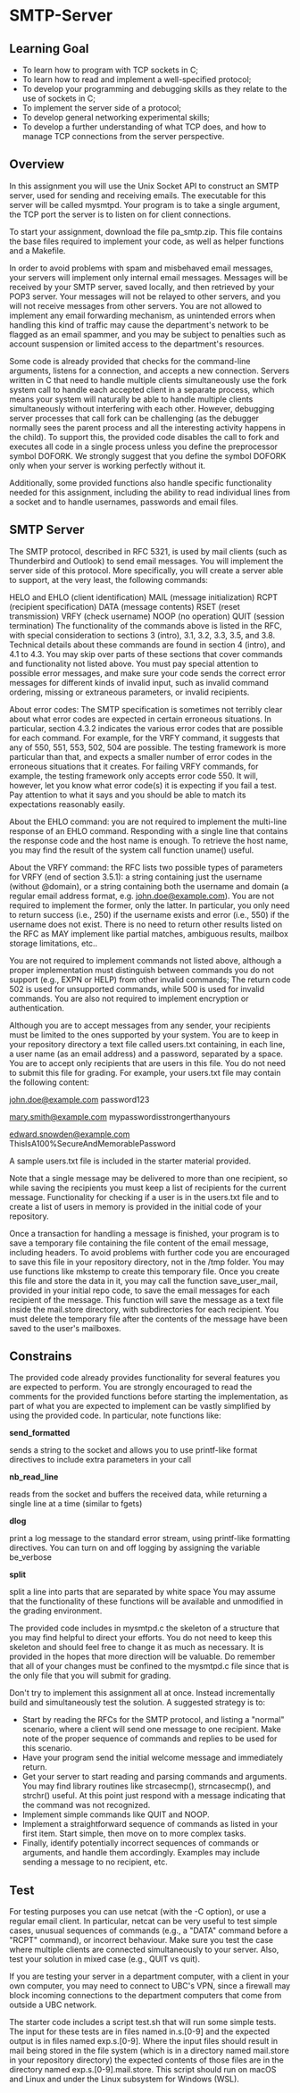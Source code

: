 # SMTP-Server

## Learning Goal
- To learn how to program with TCP sockets in C;
- To learn how to read and implement a well-specified protocol;
- To develop your programming and debugging skills as they relate to the use of sockets in C;
- To implement the server side of a protocol;
- To develop general networking experimental skills;
- To develop a further understanding of what TCP does, and how to manage TCP connections from the server perspective.

## Overview
In this assignment you will use the Unix Socket API to construct an SMTP server, used for sending and receiving emails. The executable for this server will be called mysmtpd. Your program is to take a single argument, the TCP port the server is to listen on for client connections.

To start your assignment, download the file pa_smtp.zip. This file contains the base files required to implement your code, as well as helper functions and a Makefile.

In order to avoid problems with spam and misbehaved email messages, your servers will implement only internal email messages. Messages will be received by your SMTP server, saved locally, and then retrieved by your POP3 server. Your messages will not be relayed to other servers, and you will not receive messages from other servers. You are not allowed to implement any email forwarding mechanism, as unintended errors when handling this kind of traffic may cause the department's network to be flagged as an email spammer, and you may be subject to penalties such as account suspension or limited access to the department's resources.

Some code is already provided that checks for the command-line arguments, listens for a connection, and accepts a new connection. Servers written in C that need to handle multiple clients simultaneously use the fork system call to handle each accepted client in a separate process, which means your system will naturally be able to handle multiple clients simultaneously without interfering with each other. However, debugging server processes that call fork can be challenging (as the debugger normally sees the parent process and all the interesting activity happens in the child). To support this, the provided code disables the call to fork and executes all code in a single process unless you define the preprocessor symbol DOFORK. We strongly suggest that you define the symbol DOFORK only when your server is working perfectly without it.

Additionally, some provided functions also handle specific functionality needed for this assignment, including the ability to read individual lines from a socket and to handle usernames, passwords and email files.

## SMTP Server
The SMTP protocol, described in RFC 5321, is used by mail clients (such as Thunderbird and Outlook) to send email messages. You will implement the server side of this protocol. More specifically, you will create a server able to support, at the very least, the following commands:

HELO and EHLO (client identification)
MAIL (message initialization)
RCPT (recipient specification)
DATA (message contents)
RSET (reset transmission)
VRFY (check username)
NOOP (no operation)
QUIT (session termination)
The functionality of the commands above is listed in the RFC, with special consideration to sections 3 (intro), 3.1, 3.2, 3.3, 3.5, and 3.8. Technical details about these commands are found in section 4 (intro), and 4.1 to 4.3. You may skip over parts of these sections that cover commands and functionality not listed above. You must pay special attention to possible error messages, and make sure your code sends the correct error messages for different kinds of invalid input, such as invalid command ordering, missing or extraneous parameters, or invalid recipients.

About error codes: The SMTP specification is sometimes not terribly clear about what error codes are expected in certain erroneous situations. In particular, section 4.3.2 indicates the various error codes that are possible for each command. For example, for the VRFY command, it suggests that any of 550, 551, 553, 502, 504 are possible. The testing framework is more particular than that, and expects a smaller number of error codes in the erroneous situations that it creates. For failing VRFY commands, for example, the testing framework only accepts error code 550. It will, however, let you know what error code(s) it is expecting if you fail a test. Pay attention to what it says and you should be able to match its expectations reasonably easily.

About the EHLO command: you are not required to implement the multi-line response of an EHLO command. Responding with a single line that contains the response code and the host name is enough. To retrieve the host name, you may find the result of the system call function uname() useful.

About the VRFY command: the RFC lists two possible types of parameters for VRFY (end of section 3.5.1): a string containing just the username (without @domain), or a string containing both the username and domain (a regular email address format, e.g. john.doe@example.com). You are not required to implement the former, only the latter. In particular, you only need to return success (i.e., 250) if the username exists and error (i.e., 550) if the username does not exist. There is no need to return other results listed on the RFC as MAY implement like partial matches, ambiguous results, mailbox storage limitations, etc..

You are not required to implement commands not listed above, although a proper implementation must distinguish between commands you do not support (e.g., EXPN or HELP) from other invalid commands; The return code 502 is used for unsupported commands, while 500 is used for invalid commands. You are also not required to implement encryption or authentication.

Although you are to accept messages from any sender, your recipients must be limited to the ones supported by your system. You are to keep in your repository directory a text file called users.txt containing, in each line, a user name (as an email address) and a password, separated by a space. You are to accept only recipients that are users in this file. You do not need to submit this file for grading. For example, your users.txt file may contain the following content:

john.doe@example.com password123

mary.smith@example.com mypasswordisstrongerthanyours

edward.snowden@example.com ThisIsA100%SecureAndMemorablePassword

A sample users.txt file is included in the starter material provided.

Note that a single message may be delivered to more than one recipient, so while saving the recipients you must keep a list of recipients for the current message. Functionality for checking if a user is in the users.txt file and to create a list of users in memory is provided in the initial code of your repository.

Once a transaction for handling a message is finished, your program is to save a temporary file containing the file content of the email message, including headers. To avoid problems with further code you are encouraged to save this file in your repository directory, not in the /tmp folder. You may use functions like mkstemp to create this temporary file. Once you create this file and store the data in it, you may call the function save_user_mail, provided in your initial repo code, to save the email messages for each recipient of the message. This function will save the message as a text file inside the mail.store directory, with subdirectories for each recipient. You must delete the temporary file after the contents of the message have been saved to the user's mailboxes.

## Constrains
The provided code already provides functionality for several features you are expected to perform. You are strongly encouraged to read the comments for the provided functions before starting the implementation, as part of what you are expected to implement can be vastly simplified by using the provided code. In particular, note functions like:

**send_formatted**

sends a string to the socket and allows you to use printf-like format directives to include extra parameters in your call

**nb_read_line**

reads from the socket and buffers the received data, while returning a single line at a time (similar to fgets)

**dlog**

print a log message to the standard error stream, using printf-like formatting directives. You can turn on and off logging by assigning the variable be_verbose

**split**

split a line into parts that are separated by white space
You may assume that the functionality of these functions will be available and unmodified in the grading environment.

The provided code includes in mysmtpd.c the skeleton of a structure that you may find helpful to direct your efforts. You do not need to keep this skeleton and should feel free to change it as much as necessary. It is provided in the hopes that more direction will be valuable. Do remember that all of your changes must be confined to the mysmtpd.c file since that is the only file that you will submit for grading.

Don't try to implement this assignment all at once. Instead incrementally build and simultaneously test the solution. A suggested strategy is to:

- Start by reading the RFCs for the SMTP protocol, and listing a "normal" scenario, where a client will send one message to one recipient. Make note of the proper sequence of commands and replies to be used for this scenario.
- Have your program send the initial welcome message and immediately return.
- Get your server to start reading and parsing commands and arguments. You may find library routines like strcasecmp(), strncasecmp(), and strchr() useful. At this point just respond with a message indicating that the command was not recognized.
- Implement simple commands like QUIT and NOOP.
- Implement a straightforward sequence of commands as listed in your first item. Start simple, then move on to more complex tasks.
- Finally, identify potentially incorrect sequences of commands or arguments, and handle them accordingly. Examples may include sending a message to no recipient, etc.

## Test
For testing purposes you can use netcat (with the -C option), or use a regular email client. In particular, netcat can be very useful to test simple cases, unusual sequences of commands (e.g., a "DATA" command before a "RCPT" command), or incorrect behaviour. Make sure you test the case where multiple clients are connected simultaneously to your server. Also, test your solution in mixed case (e.g., QUIT vs quit).

If you are testing your server in a department computer, with a client in your own computer, you may need to connect to UBC's VPN, since a firewall may block incoming connections to the department computers that come from outside a UBC network.

The starter code includes a script test.sh that will run some simple tests. The input for these tests are in files named in.s.[0-9] and the expected output is in files named exp.s.[0-9]. Where the input files should result in mail being stored in the file system (which is in a directory named mail.store in your repository directory) the expected contents of those files are in the directory named exp.s.[0-9].mail.store. This script should run on macOS and Linux and under the Linux subsystem for Windows (WSL).
